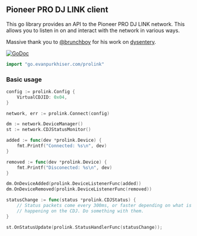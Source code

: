 ## Pioneer PRO DJ LINK client

This go library provides an API to the Pioneer PRO DJ LINK network. This allows
you to listen in on and interact with the network in various ways.

Massive thank you to [@brunchboy](https://github.com/brunchboy) for his work on
[dysentery](https://github.com/brunchboy/dysentery).

[![GoDoc](https://godoc.org/go.evanpurkhiser.com/prolink?status.svg)](https://godoc.org/go.evanpurkhiser.com/prolink)

```go
import "go.evanpurkhiser.com/prolink"
```

### Basic usage

```go
config := prolink.Config {
    VirtualCDJID: 0x04,
}

network, err := prolink.Connect(config)

dm := network.DeviceManager()
st := network.CDJStatusMonitor()

added := func(dev *prolink.Device) {
    fmt.Printf("Connected: %s\n", dev)
}

removed := func(dev *prolink.Device) {
    fmt.Printf("Disconected: %s\n", dev)
}

dm.OnDeviceAdded(prolink.DeviceListenerFunc(added))
dm.OnDeviceRemoved(prolink.DeviceListenerFunc(removed))

statusChange := func(status *prolink.CDJStatus) {
    // Status packets come every 300ms, or faster depending on what is
    // happening on the CDJ. Do something with them.
}

st.OnStatusUpdate(prolink.StatusHandlerFunc(statusChange));
```
